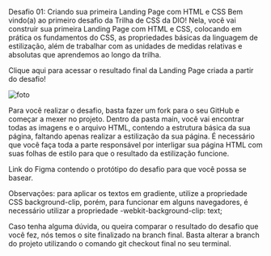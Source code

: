 Desafio 01: Criando sua primeira Landing Page com HTML e CSS
Bem vindo(a) ao primeiro desafio da Trilha de CSS da DIO! Nela, você vai construir sua primeira Landing Page com HTML e CSS, colocando em prática os fundamentos do CSS, as propriedades básicas da linguagem de estilização, além de trabalhar com as unidades de medidas relativas e absolutas que aprendemos ao longo da trilha.

Clique aqui para acessar o resultado final da Landing Page criada a partir do desafio!

![foto](https://github.com/user-attachments/assets/2963dd48-fee7-4309-b9b3-bac27d678c08)

Para você realizar o desafio, basta fazer um fork para o seu GitHub e começar a mexer no projeto. Dentro da pasta main, você vai encontrar todas as imagens e o arquivo HTML, contendo a estrutura básica da sua página, faltando apenas realizar a estilização da sua página. É necessário que você faça toda a parte responsável por interligar sua página HTML com suas folhas de estilo para que o resultado da estilização funcione.

Link do Figma contendo o protótipo do desafio para que você possa se basear.

Observações: para aplicar os textos em gradiente, utilize a propriedade CSS background-clip, porém, para funcionar em alguns navegadores, é necessário utilizar a propriedade -webkit-background-clip: text;

Caso tenha alguma dúvida, ou queira comparar o resultado do desafio que você fez, nós temos o site finalizado na branch final. Basta alterar a branch do projeto utilizando o comando git checkout final no seu terminal.



